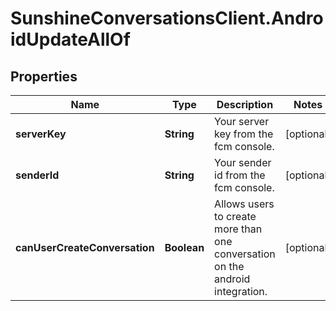 # SunshineConversationsClient.AndroidUpdateAllOf

## Properties

Name | Type | Description | Notes
------------ | ------------- | ------------- | -------------
**serverKey** | **String** | Your server key from the fcm console. | [optional] 
**senderId** | **String** | Your sender id from the fcm console. | [optional] 
**canUserCreateConversation** | **Boolean** | Allows users to create more than one conversation on the android integration. | [optional] 


